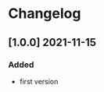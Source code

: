 # Changelog

<!---
## [Unreleased]

### Added

### Fixed

### Changed

-->

## [1.0.0] 2021-11-15

### Added

* first version

